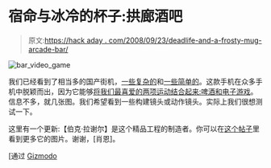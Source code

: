 # 宿命与冰冷的杯子:拱廊酒吧

> 原文:[https://hack aday . com/2008/09/23/deadlife-and-a-frosty-mug-arcade-bar/](https://hackaday.com/2008/09/23/fatality-and-a-frosty-mug-arcade-bar/)

![](../Images/94d4e41fe02226dfb3a09fe2ec863c1b.png "bar_video_game")

我们已经看到了相当多的国产街机，[一些复杂的](http://hackaday.com/2008/09/16/arcade-cabinet-that-plays-every-game-in-the-universe/)和[一些简单的](http://hackaday.com/2005/04/01/joysticks-made-from-clothespins/)。这款手机在众多手机中脱颖而出，因为它能够[将我们最喜爱的两项运动结合起来:啤酒和电子游戏](http://gizmodo.com/5053212/video-game-bar-tackles-two-life+hindering-addictions-at-once)。信息不多，就几张图。我们希望看到一些构建镜头或动作镜头。实际上我们很想测试一下。

这里有一个更新:【伯克·拉谢尔】是这个精品工程的制造者。你可以在[这个帖子](http://forum.arcadecontrols.com/index.php?topic=83438)里看到更多它的图片。谢谢，[肖恩]。

[通过 [Gizmodo](http://gizmodo.com/5053212/video-game-bar-tackles-two-life+hindering-addictions-at-once)